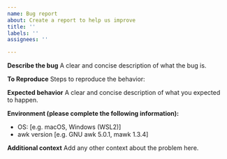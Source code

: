 ```yaml
---
name: Bug report
about: Create a report to help us improve
title: ''
labels: ''
assignees: ''

---
```


**Describe the bug**
A clear and concise description of what the bug is.

**To Reproduce**
Steps to reproduce the behavior:

**Expected behavior**
A clear and concise description of what you expected to happen.

**Environment (please complete the following information):**
 - OS: [e.g. macOS, Windows (WSL2)]
 - awk version [e.g. GNU awk 5.0.1, mawk 1.3.4]

**Additional context**
Add any other context about the problem here.
